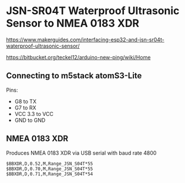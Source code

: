 # JSN-SR04T Waterproof Ultrasonic Sensor to NMEA 0183 XDR

https://www.makerguides.com/interfacing-esp32-and-jsn-sr04t-waterproof-ultrasonic-sensor/

https://bitbucket.org/teckel12/arduino-new-ping/wiki/Home

## Connecting to m5stack atomS3-Lite

Pins:

- G8 to TX
- G7 to RX
- VCC 3.3 to VCC
- GND to GND

## NMEA 0183 XDR

Produces NMEA 0183 XDR via USB serial with baud rate 4800

````
$BBXDR,D,0.52,M,Range_JSN_S04T*55
$BBXDR,D,0.70,M,Range_JSN_S04T*55
$BBXDR,D,0.71,M,Range_JSN_S04T*54
````
